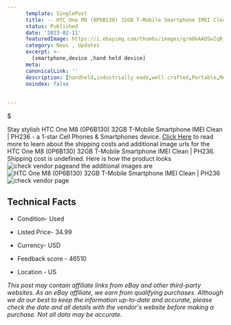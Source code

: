 ```yaml
---
      template: SinglePost
      title: -- HTC One M8 (0P6B130) 32GB T-Mobile Smartphone IMEI Clean | PH236
      status: Published
      date: '2023-02-11'
      featuredImage: https://i.ebayimg.com/thumbs/images/g/m8kAAOSwIqRjuLTQ/s-l225.jpg
      category: News , Updates
      excerpt: >-
        [smartphone,device ,hand held device]
      meta:
      canonicalLink: ''
      description: [handheld,industrially made,well crafted,Portable,Mobile,Compact,Convenient,Lightweight,Maneuverable,Man-portable,Miniature,Carriable,Hand-held,Light,Holdable,Transportable,Mobile device,Pocket-sized,On-the-go,Wireless,Cordless,Compact size,Convenient size, smartphone,device ,hand held device]
      noindex: false
      
        
---
```

$

Stay stylish HTC One M8 (0P6B130) 32GB T-Mobile Smartphone IMEI Clean | PH236 - a 1-star Cell Phones & Smartphones device. [Click Here](https://www.ebay.com/itm/334693424754?hash=item4ded485e72%3Ag%3Am8kAAOSwIqRjuLTQ&mkevt=1&mkcid=1&mkrid=711-53200-19255-0&campid=%253CePNCampaignId%253E&customid=%253CreferenceId%253E&toolid=10049) to read more to learn about the shipping costs and additional image urls for the HTC One M8 (0P6B130) 32GB T-Mobile Smartphone IMEI Clean | PH236. Shipping cost is undefined. Here is how the product looks ![check vendor page](https://i.ebayimg.com/thumbs/images/g/m8kAAOSwIqRjuLTQ/s-l225.jpg)and the additional images are![HTC One M8 (0P6B130) 32GB T-Mobile Smartphone IMEI Clean | PH236](https://i.ebayimg.com/images/g/m8kAAOSwIqRjuLTQ/s-l1600.jpg)![check vendor page](https://origin-galleryplus.ebayimg.com/ws/web/334693424754_2_0_1/225x225.jpg,https://origin-galleryplus.ebayimg.com/ws/web/334693424754_3_0_1/225x225.jpg,https://origin-galleryplus.ebayimg.com/ws/web/334693424754_4_0_1/225x225.jpg,https://origin-galleryplus.ebayimg.com/ws/web/334693424754_5_0_1/225x225.jpg,https://origin-galleryplus.ebayimg.com/ws/web/334693424754_6_0_1/225x225.jpg,https://origin-galleryplus.ebayimg.com/ws/web/334693424754_7_0_1/225x225.jpg,https://origin-galleryplus.ebayimg.com/ws/web/334693424754_8_0_1/225x225.jpg,https://origin-galleryplus.ebayimg.com/ws/web/334693424754_9_0_1/225x225.jpg)



 ## Technical Facts 



     
      

 - Condition- Used 


      

 - Listed Price- 34.99 


      

 - Currency- USD 


      

 - Feedback score - 46510 


      

 - Location - US 


      
      

 *_This post may contain affiliate links from eBay and other third-party websites. As an eBay affiliate, we earn from qualifying purchases. Although we do our best to keep the information up-to-date and accurate, please check the date and all details with the vendor's website before making a purchase. Not all data may be accurate._*






